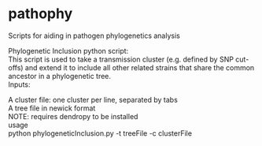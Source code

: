 # pathophy
Scripts for aiding in pathogen phylogenetics analysis

Phylogenetic Inclusion python script:<br/>
This script is used to take a transmission cluster (e.g. defined by SNP cut-offs) and extend it to include all other related strains that share the common ancestor in a phylogenetic tree.<br/>
Inputs:<br/>

A cluster file: one cluster per line, separated by tabs<br/>
A tree file in newick format<br/>
NOTE: requires dendropy to be installed<br/>
usage<br/>
python phylogeneticInclusion.py -t treeFile -c clusterFile<br/>

